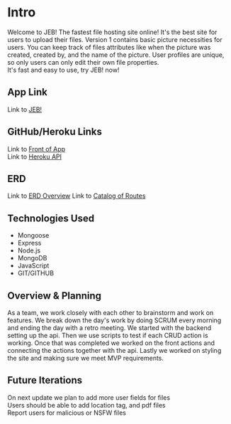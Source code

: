 
# Intro

Welcome to JEB!
The fastest file hosting site online! It's the best site for users to upload their files.  Version 1 contains basic picture necessities for users. You can keep track of files attributes like when the picture was created, created by, and the name of the picture. User profiles are unique, so only users can only edit their own file properties.<br>
It's fast and easy to use, try JEB! now!

## App Link

Link to [JEB!](https://gitjeb.github.io/front/)

## GitHub/Heroku Links

Link to [Front of App](https://github.com/GitJeb/front) <br>
Link to [Heroku API](https://dry-wildwood-27227.herokuapp.com)

## ERD

Link to [ERD Overview](https://drive.google.com/file/d/1ARrIIprr5KvOdfFUTPx-DWXzE4ReRXNJ/view?usp=sharing)
Link to [Catalog of Routes](https://drive.google.com/file/d/1K3LLBahK3djlm3qknTCrMDljauVSToJn/view?usp=sharing)

## Technologies Used

* Mongoose
* Express
* Node.js
* MongoDB
* JavaScript
* GIT/GITHUB

## Overview & Planning

As a team, we work closely with each other to brainstorm and work on features. We break down the day's work by doing SCRUM every morning and
ending the day with a retro meeting. We started with the backend setting up the api. Then we use scripts to test if each CRUD action is working.
Once that was completed we worked on the front actions and connecting the actions together with the api. Lastly we worked on styling the site and making sure we meet MVP requirements.


## Future Iterations

On next update we plan to add more user fields for files<br>
Users should be able to add location tag, and pdf files<br>
Report users for malicious or NSFW files<br>
